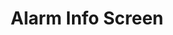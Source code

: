 ---
layout: article
title: Alarm Info Screen
description: 
  - Shows an alarm screen with detailed information 
lang: en
weight: 100
draft: false
ref: Alarm_Info_Screen
category:
  - Stocks
  - Price Overview
image: Alarm_Info_Screen_DE.png
download: Alarm_Info_Screen_DE.pbmx
overview_description:
overview_benefits:
overview_data_sources:
---